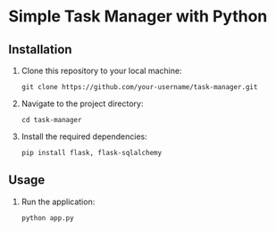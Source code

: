 # Simple Task Manager with Python


## Installation

1. Clone this repository to your local machine:

   ```
   git clone https://github.com/your-username/task-manager.git
   ```

2. Navigate to the project directory:

   ```
   cd task-manager
   ```

3. Install the required dependencies:

   ```
   pip install flask, flask-sqlalchemy
   ```

## Usage

1. Run the application:

   ```
   python app.py
   ```
